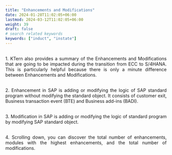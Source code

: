 ```yaml
---
title: "Enhancements and Modifications"
date: 2024-01-28T11:02:05+06:00
lastmod: 2024-03-12T11:02:05+06:00
weight: 39
draft: false
# search related keywords
keywords: ["induct", "instate"]
---
```

<div style='text-align: justify;'>

</br>1. KTern also provides a summary of the Enhancements and Modifications that are going to be impacted during the transition from ECC to S/4HANA. This is particularly helpful because there is only a minute difference between Enhancements and Modifications.

</br>2. Enhancement in SAP is adding or modifying the logic of SAP standard program without modifying the standard object. It consists of customer exit, Business transaction event (BTE) and Business add-ins (BADI).

</br>3. Modification in SAP is adding or modifying the logic of standard program by modifying SAP standard object.

</br>4. Scrolling down, you can discover the total number of enhancements, modules with the highest enhancements, and the total number of modifications.

</div>